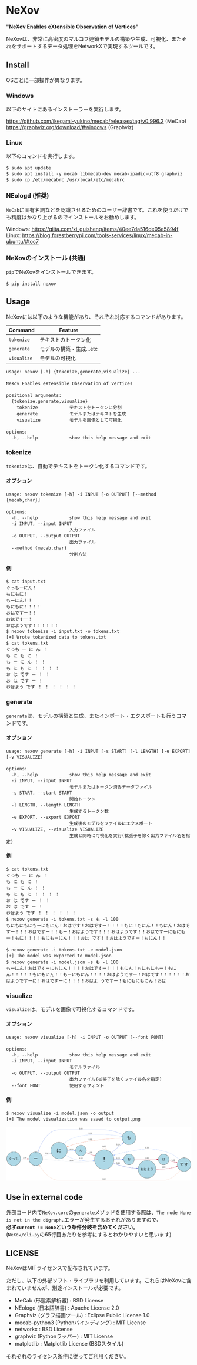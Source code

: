 # NeXov
**"NeXov Enables eXtensible Observation of Vertices"**

NeXovは、非常に高密度のマルコフ連鎖モデルの構築や生成、可視化、またそれをサポートするデータ処理をNetworkXで実現するツールです。

## Install
OSごとに一部操作が異なります。
### Windows
以下のサイトにあるインストーラーを実行します。

https://github.com/ikegami-yukino/mecab/releases/tag/v0.996.2  (MeCab)  
https://graphviz.org/download/#windows  (Graphviz)

### Linux
以下のコマンドを実行します。
```shell
$ sudo apt update
$ sudo apt install -y mecab libmecab-dev mecab-ipadic-utf8 graphviz
$ sudo cp /etc/mecabrc /usr/local/etc/mecabrc
```

### NEologd (推奨)
`MeCab`に固有名詞などを認識させるためのユーザー辞書です。これを使うだけでも精度はかなり上がるのでインストールをお勧めします。

Windows: https://qiita.com/xi_guisheng/items/40ee7da516de05e5894f  
Linux: https://blog.forestberrypi.com/tools-services/linux/mecab-in-ubuntu/#toc7

### NeXovのインストール (共通)
`pip`でNeXovをインストールできます。
```shell
$ pip install nexov
```

## Usage
NeXovには以下のような機能があり、それぞれ対応するコマンドがあります。

| Command | Feature |
|---------|---------|
| `tokenize` | テキストのトークン化 |
| `generate` | モデルの構築・生成...etc |
| `visualize` | モデルの可視化 |

```
usage: nexov [-h] {tokenize,generate,visualize} ...

NeXov Enables eXtensible Observation of Vertices

positional arguments:
  {tokenize,generate,visualize}
    tokenize            テキストをトークンに分割
    generate            モデルまたはテキストを生成
    visualize           モデルを画像として可視化

options:
  -h, --help            show this help message and exit
```

### tokenize
`tokenize`は、自動でテキストをトークン化するコマンドです。
#### オプション
```
usage: nexov tokenize [-h] -i INPUT [-o OUTPUT] [--method {mecab,char}]

options:
  -h, --help            show this help message and exit
  -i INPUT, --input INPUT
                        入力ファイル
  -o OUTPUT, --output OUTPUT
                        出力ファイル
  --method {mecab,char}
                        分割方法
```
#### 例
```shell
$ cat input.txt
ぐっもーにん！
もにもに！
もーにん！！
もにもに！！！！
おはですー！！
おはですー！
おはようです！！！！！！
$ nexov tokenize -i input.txt -o tokens.txt
[+] Wrote tokenized data to tokens.txt
$ cat tokens.txt
ぐっも ー に ん ！
も に も に ！
も ー に ん ！ ！
も に も に ！ ！ ！ ！
お は です ー ！ ！
お は です ー ！
おはよう です ！ ！ ！ ！ ！ ！
```
### generate
`generate`は、モデルの構築と生成、またインポート・エクスポートも行うコマンドです。
#### オプション
```
usage: nexov generate [-h] -i INPUT [-s START] [-l LENGTH] [-e EXPORT] [-v VISUALIZE]

options:
  -h, --help            show this help message and exit
  -i INPUT, --input INPUT
                        モデルまたはトークン済みデータファイル
  -s START, --start START
                        開始トークン
  -l LENGTH, --length LENGTH
                        生成するトークン数
  -e EXPORT, --export EXPORT
                        生成後のモデルをファイルにエクスポート
  -v VISUALIZE, --visualize VISUALIZE
                        生成と同時に可視化を実行(拡張子を除く出力ファイル名を指定)
```
#### 例
```shell
$ cat tokens.txt
ぐっも ー に ん ！
も に も に ！
も ー に ん ！ ！
も に も に ！ ！ ！ ！
お は です ー ！ ！
お は です ー ！
おはよう です ！ ！ ！ ！ ！ ！
$ nexov generate -i tokens.txt -s も -l 100
もにもにもにもーにもにん！おはです！おはですー！！！！もに！もにん！！もにん！おはですー！！！おはですー！！もー！おはようです！！！おはようです！！おはですーにもにもー！もに！！！！もにもーにん！！！おは です！！おはようですー！もにん！！

$ nexov generate -i tokens.txt -e model.json
[+] The model was exported to model.json
$ nexov generate -i model.json -s も -l 100
もーにん！おはですーにもにん！！！！おはですー！！！もにん！もにもにもー！もにん！！！！！もにもにん！！もーにもにん！！！！おはようですー！おはです！！！！！！おはようですーに！おはですーに！！！！おはよ うですー！もにもにもにん！おは
```

### visualize
`visualize`は、モデルを画像で可視化するコマンドです。
#### オプション
```
usage: nexov visualize [-h] -i INPUT -o OUTPUT [--font FONT]

options:
  -h, --help            show this help message and exit
  -i INPUT, --input INPUT
                        モデルファイル
  -o OUTPUT, --output OUTPUT
                        出力ファイル(拡張子を除くファイル名を指定)
  --font FONT           使用するフォント
```
#### 例
```shell
$ nexov visualize -i model.json -o output
[+] The model visualization was saved to output.png
```
![output.png](tests/output.png)

## Use in external code
外部コード内で`NeXov.core`の`generate`メソッドを使用する際は、`The node None is not in the digraph.`エラーが発生するおそれがありますので、  
**必ず`current != None`という条件分岐を含めてください。**  
(`NeXov/cli.py`の65行目あたりを参考にするとわかりやすいと思います)

## LICENSE
NeXovはMITライセンスで配布されています。

ただし、以下の外部ソフト・ライブラリを利用しています。これらはNeXovに含まれていませんが、別途インストールが必要です。

- MeCab (形態素解析器) : BSD License
- NEologd (日本語辞書) : Apache License 2.0
- Graphviz (グラフ描画ツール) : Eclipse Public License 1.0
- mecab-python3 (Pythonバインディング) : MIT License
- networkx : BSD License
- graphviz (Pythonラッパー) : MIT License
- matplotlib : Matplotlib License (BSDスタイル)

それぞれのライセンス条件に従ってご利用ください。
